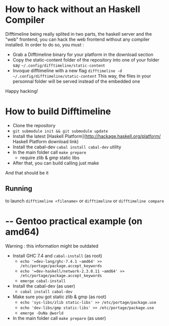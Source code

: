 

How to hack without an Haskell Compiler
=======================================
Difftimeline being really splited in two parts, the haskell server and the
"web" frontend, you can hack the web frontend without any compiler installed.
In order to do so, you must :

 * Grab a Difftimeline binary for your platform in the download section
 * Copy the static-content folder of the repository into one of your folder
   say `~/.config/difftimeline/static-content`
 * Invoque difftimeline with a new flag `difftimeline -d ~/.config/difftimeline/static-content`
   This way, the files in your personnal folder will be served instead of the embedded one

Happy hacking!

How to build Difftimeline
===========================
 * Clone the repository
 * `git submodule init && git submodule update`
 * Install the latest [Haskell Platform](http://hackage.haskell.org/platform/ Haskell Platform download link)
 * Install the cabal-dev `cabal install cabal-dev` utility
 * In the main folder call `make prepare`
   * require zlib & gmp static libs 
 * After that, you can build calling just make

And that should be it

Running
-------
to launch `difftimeline <filename>` or `difftimeline` or `difftimeline compare`

--
Gentoo practical example (on amd64)
===================================
Warning : this information might be outdated

* Install GHC 7.4 and `cabal-install` (as root)
   * `echo '=dev-lang/ghc-7.4.1 ~amd64' >> /etc/portage/package.accept_keywords`
   * `echo '=dev-haskell/network-2.3.0.11 ~amd64' >> /etc/portage/package.accept_keywords`
   * `emerge cabal-install`
* Install the cabal-dev (as user)
   * `cabal install cabal-dev`
* Make sure you got static zlib & gmp (as root)
   * `echo 'sys-libs/zlib static-libs' >> /etc/portage/package.use`
   * `echo 'dev-libs/gmp static-libs' >> /etc/portage/package.use`
   * `emerge -DuNa @world`
* In the main folder call `make prepare` (as user)

